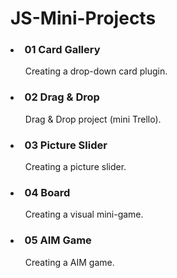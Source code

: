 # JS-Mini-Projects



### <li>01 Card Gallery</li>
<ul>Creating a drop-down card plugin.</ul>

### <li>02 Drag & Drop</li>
<ul>Drag & Drop project (mini Trello).</ul>

### <li>03 Picture Slider</li>
<ul>Creating a picture slider.</ul>

### <li>04 Board</li>
<ul>Creating a visual mini-game.</ul> 

### <li>05 AIM Game</li>
<ul>Creating a AIM game.</ul> 
